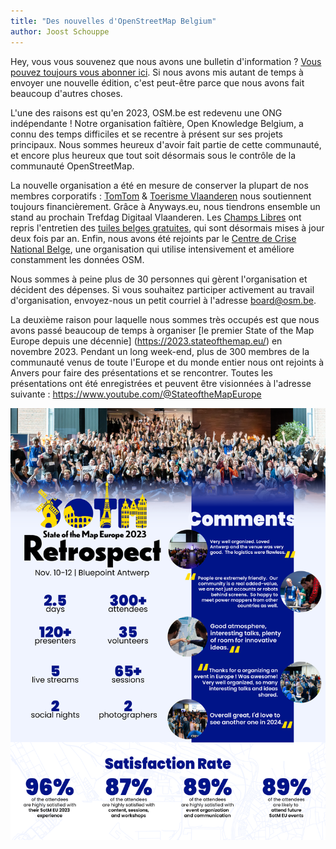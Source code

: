 ```yaml
---
title: "Des nouvelles d'OpenStreetMap Belgium"
author: Joost Schouppe
---
```


Hey, vous vous souvenez que nous avons une bulletin d'information ? [Vous pouvez toujours vous abonner ici](http://eepurl.com/dmDi-5). Si nous avons mis autant de temps à envoyer une nouvelle édition, c'est peut-être parce que nous avons fait beaucoup d'autres choses.

L'une des raisons est qu'en 2023, OSM.be est redevenu une ONG indépendante ! Notre organisation faîtière, Open Knowledge Belgium, a connu des temps difficiles et se recentre à présent sur ses projets principaux. Nous sommes heureux d'avoir fait partie de cette communauté, et encore plus heureux que tout soit désormais sous le contrôle de la communauté OpenStreetMap.

La nouvelle organisation a été en mesure de conserver la plupart de nos membres corporatifs : [TomTom](https://www.tomtom.com/) & [Toerisme Vlaanderen](https://toerismevlaanderen.be/) nous soutiennent toujours financièrement. Grâce à Anyways.eu, nous tiendrons ensemble un stand au prochain Trefdag Digitaal Vlaanderen. Les [Champs Libres](https://www.champs-libres.coop/) ont repris l'entretien des [tuiles belges gratuites](https://openstreetmap.be/nl/projects/belgium-baselayer.html), qui sont désormais mises à jour deux fois par an. Enfin, nous avons été rejoints par le [Centre de Crise National Belge](https://centredecrise.be), une organisation qui utilise intensivement et améliore constamment les données OSM.

Nous sommes à peine plus de 30 personnes qui gèrent l'organisation et décident des dépenses. Si vous souhaitez participer activement au travail d'organisation, envoyez-nous un petit courriel à l'adresse <board@osm.be>.

La deuxième raison pour laquelle nous sommes très occupés est que nous avons passé beaucoup de temps à organiser [le premier State of the Map Europe depuis une décennie] (<https://2023.stateofthemap.eu/>) en novembre 2023. Pendant un long week-end, plus de 300 membres de la communauté venus de toute l'Europe et du monde entier nous ont rejoints à Anvers pour faire des présentations et se rencontrer. Toutes les présentations ont été enregistrées et peuvent être visionnées à l'adresse suivante : <https://www.youtube.com/@StateoftheMapEurope>

![Fiche d'information sur le projet SotM EU](https://raw.githubusercontent.com/osmbe/presentations/refs/heads/master/design/SOTM-EU-Factsheet.png)
